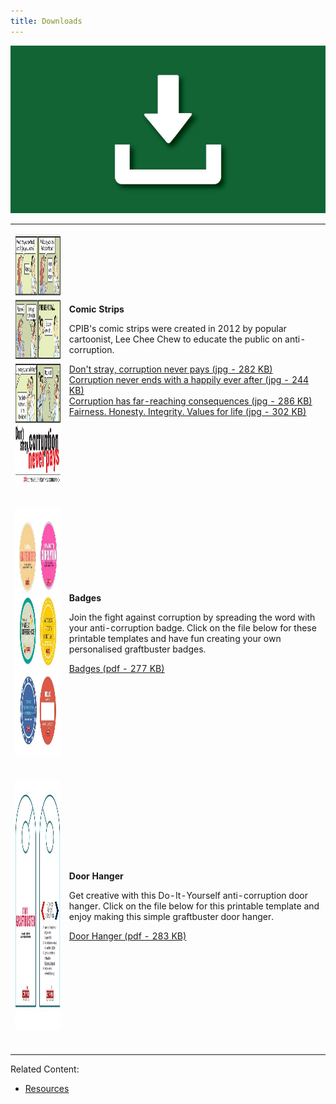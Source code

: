 ```yaml
---
title: Downloads
---
```


<img src="/images/resource_downloads1.jpg" alt="Downloads">

<table>

  <tr>
  <td><p><img src="/images/resource__download_comic.jpg" width="300" height="400" alt="Comic"></p></td>
    <td>
      <p><b>Comic Strips</b></p>
      <p>CPIB's comic strips were created in 2012 by popular cartoonist, Lee Chee Chew to educate the public on anti-corruption.</p>
      <p><a href="/images/resource__download_comic3.jpg" target="_blank">Don't stray, corruption never pays (jpg - 282 KB)</a><br>
        <a href="/images/resource__download_comic2.jpg" target="_blank">Corruption never ends with a happily ever after (jpg - 244 KB)</a><br>
        <a href="/images/resource__download_comic1.jpg" target="_blank">Corruption has far-reaching consequences (jpg - 286 KB)</a><br>
        <a href="/images/resource__download_comic4.jpg" target="_blank">Fairness. Honesty. Integrity. Values for life (jpg - 302 KB)</a>
      </p>
    </td>
  </tr>

  <tr>
    <td><p><a href="/files/resource_badges.pdf" target="_blank"><img src="/images/resource_download_badges.jpg" width="300" height="400" alt="Badges"></a></p></td>
    <td>
      <p><b>Badges</b></p>
      <p>Join the fight against corruption by spreading the word with your anti-corruption badge. Click on the file below for these printable templates and have fun creating your own personalised graftbuster badges.</p>
      <p><a href="/files/resource_badges.pdf" target="_blank">Badges (pdf - 277 KB)</a></p>
    </td>
  </tr>

  <tr>
    <td><p><a href="/files/resource_door-hanger.pdf" target="_blank"><img src="/images/resource_download_hanger.jpg" width="300" height="400" alt="door hanger"></a></p></td>
    <td>
      <p><b>Door Hanger</b></p>
      <p>Get creative with this Do-It-Yourself anti-corruption door hanger. Click on the file below for this printable template and enjoy making this simple graftbuster door hanger.</p>
      <p><a href="/files/resource_door-hanger.pdf" target="_blank">Door Hanger (pdf - 283 KB)</a></p>
    </td>
  </tr>

  <tr>
    <td><p></p></td>
    <td>
      <p><b></b></p>
      <p></p>
    </td>
  </tr>

</table>


Related Content:

* [Resources](/about-corruption/prevention-and-education/resources/)
